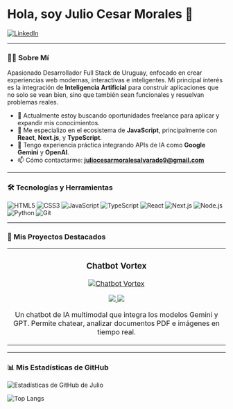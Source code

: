 # Hola, soy Julio Cesar Morales 👋

<a href="www.linkedin.com/in/julio-cesar-406314373" target="_blank">
  <img src="https://img.shields.io/badge/LinkedIn-0077B5?style=for-the-badge&logo=linkedin&logoColor=white" alt="LinkedIn"/>
</a>

---

### 👨‍💻 Sobre Mí

Apasionado Desarrollador Full Stack de Uruguay, enfocado en crear experiencias web modernas, interactivas e inteligentes. Mi principal interés es la integración de **Inteligencia Artificial** para construir aplicaciones que no solo se vean bien, sino que también sean funcionales y resuelvan problemas reales.

- 🔭 Actualmente estoy buscando oportunidades freelance para aplicar y expandir mis conocimientos.
- 🌱 Me especializo en el ecosistema de **JavaScript**, principalmente con **React**, **Next.js**, y **TypeScript**.
- 🤖 Tengo experiencia práctica integrando APIs de IA como **Google Gemini** y **OpenAI**.
- 📫 Cómo contactarme: **juliocesarmoralesalvarado9@gmail.com**

---

### 🛠️ Tecnologías y Herramientas

![HTML5](https://img.shields.io/badge/-HTML5-E34F26?style=for-the-badge&logo=html5&logoColor=white)
![CSS3](https://img.shields.io/badge/-CSS3-1572B6?style=for-the-badge&logo=css3&logoColor=white)
![JavaScript](https://img.shields.io/badge/-JavaScript-F7DF1E?style=for-the-badge&logo=javascript&logoColor=black)
![TypeScript](https://img.shields.io/badge/-TypeScript-3178C6?style=for-the-badge&logo=typescript&logoColor=white)
![React](https://img.shields.io/badge/-React-61DAFB?style=for-the-badge&logo=react&logoColor=black)
![Next.js](https://img.shields.io/badge/-Next.js-000000?style=for-the-badge&logo=next.js&logoColor=white)
![Node.js](https://img.shields.io/badge/-Node.js-339933?style=for-the-badge&logo=node.js&logoColor=white)
![Python](https://img.shields.io/badge/-Python-3776AB?style=for-the-badge&logo=python&logoColor=white)
![Git](https://img.shields.io/badge/-Git-F05032?style=for-the-badge&logo=git&logoColor=white)

---

### 🚀 Mis Proyectos Destacados

<table>
  <tr>
    <td width="50%">
      <h3 align="center">Chatbot Vortex</h3>
      <div align="center">
        <a href="https://github.com/Victor00128/Chatbot-Vortex" target="_blank">
          <!-- Aquí puedes poner una captura de pantalla o un GIF de tu proyecto -->
          <img src="URL_DE_TU_IMAGEN_O_GIF" alt="Chatbot Vortex">
        </a>
        <p>
          <a href="https://github.com/Victor00128/Chatbot-Vortex" target="_blank">
            <img src="https://img.shields.io/badge/CÓDIGO-ff9?style=for-the-badge&logo=github&logoColor=black">
          </a>
          <a href="URL_DE_LA_DEMO_EN_VIVO" target="_blank">
            <img src="https://img.shields.io/badge/DEMO-8A2BE2?style=for-the-badge&logo=vercel&logoColor=white">
          </a>
        </p>
        <p>
          Un chatbot de IA multimodal que integra los modelos Gemini y GPT. Permite chatear, analizar documentos PDF e imágenes en tiempo real.
        </p>
      </div>
    </td>
  </tr>
</table>

---

### 📊 Mis Estadísticas de GitHub

![Estadísticas de GitHub de Julio](https://github-readme-stats.vercel.app/api?username=Victor00128&show_icons=true&theme=dracula&include_all_commits=true&count_private=true)

![Top Langs](https://github-readme-stats.vercel.app/api/top-langs/?username=Victor00128&layout=compact&langs_count=8&theme=dracula)
